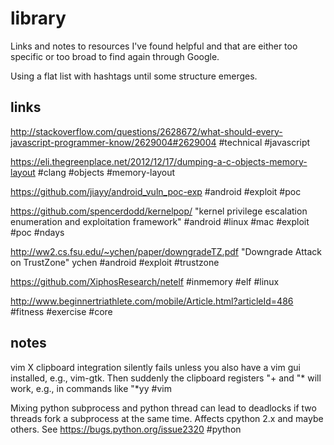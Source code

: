 # library
Links and notes to resources I've found helpful and that are either too specific or too broad to find again through Google.

Using a flat list with hashtags until some structure emerges.

## links
http://stackoverflow.com/questions/2628672/what-should-every-javascript-programmer-know/2629004#2629004 #technical #javascript

https://eli.thegreenplace.net/2012/12/17/dumping-a-c-objects-memory-layout #clang #objects #memory-layout

https://github.com/jiayy/android_vuln_poc-exp #android #exploit #poc

https://github.com/spencerdodd/kernelpop/ "kernel privilege escalation enumeration and exploitation framework" #android #linux #mac #exploit #poc #ndays

http://ww2.cs.fsu.edu/~ychen/paper/downgradeTZ.pdf "Downgrade Attack on TrustZone" ychen #android #exploit #trustzone

https://github.com/XiphosResearch/netelf #inmemory #elf #linux

http://www.beginnertriathlete.com/mobile/Article.html?articleId=486 #fitness #exercise #core

## notes
vim X clipboard integration silently fails unless you also have a vim gui installed, e.g., vim-gtk. Then suddenly the clipboard registers "+ and "*  will work, e.g., in commands like "*yy #vim

Mixing python subprocess and python thread can lead to deadlocks if two threads fork a subprocess at the same time. Affects cpython 2.x and maybe others. See https://bugs.python.org/issue2320  #python
